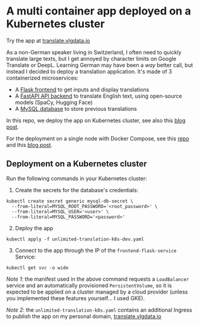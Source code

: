 # A multi container app deployed on a Kubernetes cluster 

Try the app at [translate.vlgdata.io](https://translate.vlgdata.io)

As a non-German speaker living in Switzerland, I often need to quickly translate large texts, but I get annoyed by character limits on Google Translate or DeepL. Learning German may have been a *way* better call, but instead I decided to deploy a translation application. It's made of 3 containerized microservices:

* A [Flask frontend](https://github.com/datatrigger/unlimited_translation-frontend-k8s) to get inputs and display translations
* A [FastAPI API backend](https://github.com/datatrigger/unlimited_translation-backend) to translate English text, using open-source models (SpaCy, Hugging Face)
* A [MySQL database](https://hub.docker.com/_/mysql) to store previous translations

In this repo, we deploy the app on Kubernetes cluster, see also this [blog post](https://blog.vlgdata.io/post/unlimited_translation_kubernetes/).

For the deployment on a single node with Docker Compose, see this [repo](https://github.com/datatrigger/unlimited-translation_docker_swarm) and this [blog post](https://blog.vlgdata.io/post/unlimited_translation_deploy_with_docker_compose/).

## Deployment on a Kubernetes cluster

Run the following commands in your Kubernetes cluster:

1) Create the secrets for the database's credentials:

```
kubectl create secret generic mysql-db-secret \
  --from-literal=MYSQL_ROOT_PASSWORD='<root_password>' \
  --from-literal=MYSQL_USER='<user>' \
  --from-literal=MYSQL_PASSWORD='<password>'
```

2) Deploy the app

```
kubectl apply -f unlimited-translation-k8s-dev.yaml
```

3) Connect to the app through the IP of the ```frontend-flask-service``` Service:

```
kubectl get svc -o wide
```

*Note 1*: the manifest used in the above command requests a ```LoadBalancer``` service and an automatically provisioned `PersistentVolume`, so it is expected to be applied on a cluster managed by a cloud provider (unless you implemented these features yourself... I used GKE).

*Note 2*: the ```unlimited-translation-k8s.yaml``` contains an additional Ingress to publish the app on my personal domain, [translate.vlgdata.io](https://translate.vlgdata.io)
